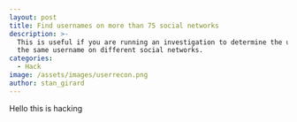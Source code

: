 ```yaml
---
layout: post
title: Find usernames on more than 75 social networks
description: >-
  This is useful if you are running an investigation to determine the usage of
  the same username on different social networks.
categories:
  - Hack
image: /assets/images/userrecon.png
author: stan_girard
---
```

Hello this is hacking
